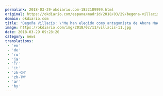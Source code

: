 ```yaml
---
permalink: 2018-03-29-okdiario.com-1832189999.html
original: https://okdiario.com/espana/madrid/2018/03/29/begona-villacis-han-elegido-como-antagonista-ahora-madrid-porque-nos-ven-fuertes-2040871
domain: okdiario.com
title: "Begoña Villacís: \"Me han elegido como antagonista de Ahora Madrid porque nos ven fuertes""
image: https://okdiario.com/img/2018/02/11/villacis-11.jpg
date: 2018-03-29 09:28:20
category: news
translations: 
 - 'en'
 - 'de'
 - 'ru'
 - 'ja'
 - 'fr'
 - 'it'
 - 'zh-CN'
 - 'zh-TW'
 - 'ar'
 - 'hy'
---
```


